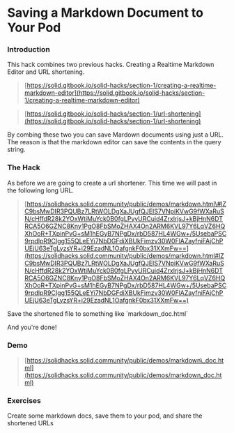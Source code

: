 # Saving a Markdown Document to Your Pod

### Introduction

This hack combines two previous hacks.  Creating a Realtime Markdown Editor and URL shortening.

> [https://solid.gitbook.io/solid-hacks/section-1/creating-a-realtime-markdown-editor](https://solid.gitbook.io/solid-hacks/section-1/creating-a-realtime-markdown-editor)

> [https://solid.gitbook.io/solid-hacks/section-1/url-shortening](https://solid.gitbook.io/solid-hacks/section-1/url-shortening)

By combing these two you can save Mardown documents using just a URL.  The reason is that the markdown editor can save the contents in the query string.

### The Hack

As before we are going to create a url shortener.  This time we will past in the following long URL.

> [https://solidhacks.solid.community/public/demos/markdown.html\#lZC9bsMwDIR3PQUBz7LRtWOLDgXaJUgfQJEIS7VNpiKVwG9fWXaRuSN/cHffdR28k2YOxWtiMuYck0B0fgLPyyURCuid4ZrxlrjsJ+kBjHnN6DTRCA5O6GZNC8Kny1PgO8FbSMoZHAX4On2ARM6KVL97Y6LqVZ6HQXhOoR+TXpinPvG+sM1hEGyB7NPgDx/rbD587HL4WGw+/5UsebaPSC9rpdlpR9CIgg155QLeEYi7NbDGFdiXBUkFimzv30W0FlAZayfniFAjChPUEjU63eTgLyzsYR+i29EzadNL1OafgnkF0bx31XXmFw==](https://solidhacks.solid.community/public/demos/markdown.html#lZC9bsMwDIR3PQUBz7LRtWOLDgXaJUgfQJEIS7VNpiKVwG9fWXaRuSN/cHffdR28k2YOxWtiMuYck0B0fgLPyyURCuid4ZrxlrjsJ+kBjHnN6DTRCA5O6GZNC8Kny1PgO8FbSMoZHAX4On2ARM6KVL97Y6LqVZ6HQXhOoR+TXpinPvG+sM1hEGyB7NPgDx/rbD587HL4WGw+/5UsebaPSC9rpdlpR9CIgg155QLeEYi7NbDGFdiXBUkFimzv30W0FlAZayfniFAjChPUEjU63eTgLyzsYR+i29EzadNL1OafgnkF0bx31XXmFw==)

Save the shortened file to something like \`markdown\_doc.html\`

And you're done!

### Demo

> [https://solidhacks.solid.community/public/demos/markdown\_doc.html](https://solidhacks.solid.community/public/demos/markdown_doc.html)

### Exercises

Create some markdown docs, save them to your pod, and share the shortened URLs

